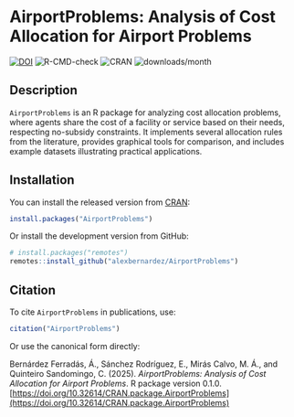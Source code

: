 # AirportProblems: Analysis of Cost Allocation for Airport Problems

[![DOI](https://img.shields.io/badge/DOI-10.32614%2FCRAN.package.AirportProblems-mediumblue)](https://doi.org/10.32614/CRAN.package.AirportProblems)
![R-CMD-check](https://img.shields.io/badge/R--CMD--check-passing-royalblue)
![CRAN](https://img.shields.io/badge/CRAN-0.1.0-dodgerblue)
![downloads/month](https://cranlogs.r-pkg.org/badges/AirportProblems)

## Description

`AirportProblems` is an R package for analyzing cost allocation problems, where agents share the cost of a facility or service based on their needs, respecting no-subsidy constraints. It implements several allocation rules from the literature, provides graphical tools for comparison, and includes example datasets illustrating practical applications.

## Installation

You can install the released version from [CRAN](https://cran.r-project.org/):
```r
install.packages("AirportProblems")
```
Or install the development version from GitHub:
```r
# install.packages("remotes")
remotes::install_github("alexbernardez/AirportProblems")
```

## Citation

To cite `AirportProblems` in publications, use:
```r
citation("AirportProblems")
```
Or use the canonical form directly:

Bernárdez Ferradás, Á., Sánchez Rodríguez, E., Mirás Calvo, M. Á., and Quinteiro Sandomingo, C. (2025). *AirportProblems: Analysis of Cost Allocation for Airport Problems*. R package version 0.1.0. [https://doi.org/10.32614/CRAN.package.AirportProblems](https://doi.org/10.32614/CRAN.package.AirportProblems)
